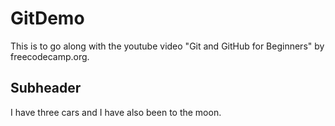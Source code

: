 # GitDemo

This is to go along with the youtube video "Git and GitHub for Beginners" by freecodecamp.org.

## Subheader

I have three cars and I have also been to the moon.
